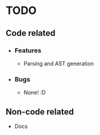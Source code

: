 # TODO

## Code related

- ### Features

  - Parsing and AST generation

- ### Bugs

  - None! :D

## Non-code related

- Docs
